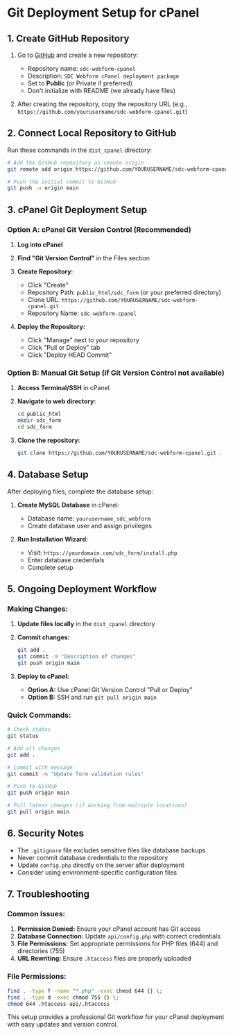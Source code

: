 # Git Deployment Setup for cPanel

## 1. Create GitHub Repository

1. Go to [GitHub](https://github.com) and create a new repository:
   - Repository name: `sdc-webform-cpanel`
   - Description: `SDC Webform cPanel deployment package`
   - Set to **Public** (or Private if preferred)
   - Don't initialize with README (we already have files)

2. After creating the repository, copy the repository URL (e.g., `https://github.com/yourusername/sdc-webform-cpanel.git`)

## 2. Connect Local Repository to GitHub

Run these commands in the `dist_cpanel` directory:

```bash
# Add the GitHub repository as remote origin
git remote add origin https://github.com/YOURUSERNAME/sdc-webform-cpanel.git

# Push the initial commit to GitHub
git push -u origin main
```

## 3. cPanel Git Deployment Setup

### Option A: cPanel Git Version Control (Recommended)

1. **Log into cPanel**
2. **Find "Git Version Control"** in the Files section
3. **Create Repository:**
   - Click "Create"
   - Repository Path: `public_html/sdc_form` (or your preferred directory)
   - Clone URL: `https://github.com/YOURUSERNAME/sdc-webform-cpanel.git`
   - Repository Name: `sdc-webform-cpanel`

4. **Deploy the Repository:**
   - Click "Manage" next to your repository
   - Click "Pull or Deploy" tab
   - Click "Deploy HEAD Commit"

### Option B: Manual Git Setup (if Git Version Control not available)

1. **Access Terminal/SSH** in cPanel
2. **Navigate to web directory:**
   ```bash
   cd public_html
   mkdir sdc_form
   cd sdc_form
   ```

3. **Clone the repository:**
   ```bash
   git clone https://github.com/YOURUSERNAME/sdc-webform-cpanel.git .
   ```

## 4. Database Setup

After deploying files, complete the database setup:

1. **Create MySQL Database** in cPanel:
   - Database name: `yourusername_sdc_webform`
   - Create database user and assign privileges

2. **Run Installation Wizard:**
   - Visit: `https://yourdomain.com/sdc_form/install.php`
   - Enter database credentials
   - Complete setup

## 5. Ongoing Deployment Workflow

### Making Changes:

1. **Update files locally** in the `dist_cpanel` directory
2. **Commit changes:**
   ```bash
   git add .
   git commit -m "Description of changes"
   git push origin main
   ```

3. **Deploy to cPanel:**
   - **Option A:** Use cPanel Git Version Control "Pull or Deploy"
   - **Option B:** SSH and run `git pull origin main`

### Quick Commands:

```bash
# Check status
git status

# Add all changes
git add .

# Commit with message
git commit -m "Update form validation rules"

# Push to GitHub
git push origin main

# Pull latest changes (if working from multiple locations)
git pull origin main
```

## 6. Security Notes

- The `.gitignore` file excludes sensitive files like database backups
- Never commit database credentials to the repository
- Update `config.php` directly on the server after deployment
- Consider using environment-specific configuration files

## 7. Troubleshooting

### Common Issues:

1. **Permission Denied:** Ensure your cPanel account has Git access
2. **Database Connection:** Update `api/config.php` with correct credentials
3. **File Permissions:** Set appropriate permissions for PHP files (644) and directories (755)
4. **URL Rewriting:** Ensure `.htaccess` files are properly uploaded

### File Permissions:
```bash
find . -type f -name "*.php" -exec chmod 644 {} \;
find . -type d -exec chmod 755 {} \;
chmod 644 .htaccess api/.htaccess
```

This setup provides a professional Git workflow for your cPanel deployment with easy updates and version control.